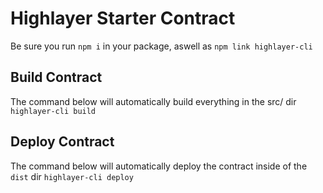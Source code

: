 # Highlayer Starter Contract

Be sure you run `npm i` in your package, aswell as `npm link highlayer-cli`

## Build Contract

The command below will automatically build everything in the src/ dir
`highlayer-cli build`

## Deploy Contract

The command below will automatically deploy the contract inside of the `dist` dir
`highlayer-cli deploy`
